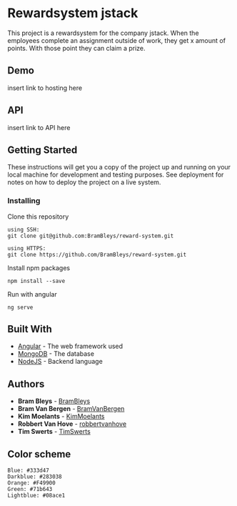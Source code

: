 # Rewardsystem jstack
This project is a rewardsystem for the company jstack. When the employees complete an assignment outside of work, they get x amount of points. With those point they can claim a prize.

## Demo

insert link to hosting here

## API

insert link to API here

## Getting Started

These instructions will get you a copy of the project up and running on your local machine for development and testing purposes. See deployment for notes on how to deploy the project on a live system.


### Installing

Clone this repository

```
using SSH:
git clone git@github.com:BramBleys/reward-system.git

using HTTPS:
git clone https://github.com/BramBleys/reward-system.git
```

Install npm packages
```
npm install --save
```

Run with angular
```
ng serve 
```

## Built With

* [Angular](https://angular.io/) - The web framework used
* [MongoDB](https://www.mongodb.com/) - The database
* [NodeJS](https://nodejs.org/en/) - Backend language


## Authors

* **Bram Bleys** - [BramBleys](https://github.com/BramBleys)
* **Bram Van Bergen** - [BramVanBergen](https://github.com/BramVanBergen)
* **Kim Moelants** - [KimMoelants](https://github.com/KimMoelants)
* **Robbert Van Hove** - [robbertvanhove](https://github.com/robbertvanhove)
* **Tim Swerts** - [TimSwerts](https://github.com/TimSwerts)


## Color scheme
```
Blue: #333d47
Darkblue: #283038
Orange: #F49900
Green: #71b643
Lightblue: #08ace1
```
